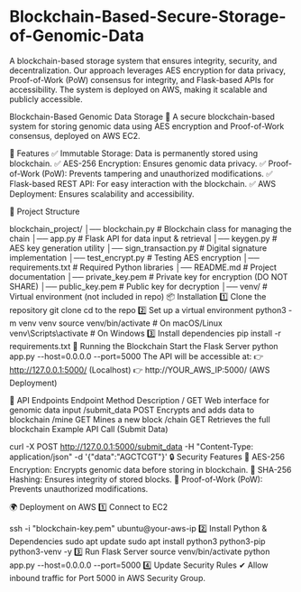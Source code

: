 # Blockchain-Based-Secure-Storage-of-Genomic-Data
A blockchain-based storage system that ensures integrity, security, and decentralization. Our approach leverages AES encryption for data privacy, Proof-of-Work (PoW) consensus for integrity, and Flask-based APIs for accessibility. The system is deployed on AWS, making it scalable and publicly accessible.


Blockchain-Based Genomic Data Storage 🚀
A secure blockchain-based system for storing genomic data using AES encryption and Proof-of-Work consensus, deployed on AWS EC2.

📌 Features
✅ Immutable Storage: Data is permanently stored using blockchain.
✅ AES-256 Encryption: Ensures genomic data privacy.
✅ Proof-of-Work (PoW): Prevents tampering and unauthorized modifications.
✅ Flask-based REST API: For easy interaction with the blockchain.
✅ AWS Deployment: Ensures scalability and accessibility.

📂 Project Structure

blockchain_project/
│── blockchain.py        # Blockchain class for managing the chain
│── app.py               # Flask API for data input & retrieval
│── keygen.py            # AES key generation utility
│── sign_transaction.py  # Digital signature implementation
│── test_encrypt.py      # Testing AES encryption
│── requirements.txt     # Required Python libraries
│── README.md            # Project documentation
│── private_key.pem      # Private key for encryption (DO NOT SHARE)
│── public_key.pem       # Public key for decryption
│── venv/                # Virtual environment (not included in repo)
📦 Installation
1️⃣ Clone the repository
git clone 
cd to the repo
2️⃣ Set up a virtual environment
python3 -m venv venv
source venv/bin/activate   # On macOS/Linux
venv\Scripts\activate      # On Windows
3️⃣ Install dependencies
pip install -r requirements.txt
🚀 Running the Blockchain
Start the Flask Server
python app.py --host=0.0.0.0 --port=5000
The API will be accessible at:
👉 http://127.0.0.1:5000/ (Localhost)
👉 http://YOUR_AWS_IP:5000/ (AWS Deployment)

📡 API Endpoints
Endpoint	Method	Description
/	GET	Web interface for genomic data input
/submit_data	POST	Encrypts and adds data to blockchain
/mine	GET	Mines a new block
/chain	GET	Retrieves the full blockchain
Example API Call (Submit Data)

curl -X POST http://127.0.0.1:5000/submit_data -H "Content-Type: application/json" -d '{"data":"AGCTCGT"}'
🔒 Security Features
🔹 AES-256 Encryption: Encrypts genomic data before storing in blockchain.
🔹 SHA-256 Hashing: Ensures integrity of stored blocks.
🔹 Proof-of-Work (PoW): Prevents unauthorized modifications.

🌍 Deployment on AWS
1️⃣ Connect to EC2

ssh -i "blockchain-key.pem" ubuntu@your-aws-ip
2️⃣ Install Python & Dependencies
sudo apt update
sudo apt install python3 python3-pip python3-venv -y
3️⃣ Run Flask Server
source venv/bin/activate
python app.py --host=0.0.0.0 --port=5000
4️⃣ Update Security Rules
✔ Allow inbound traffic for Port 5000 in AWS Security Group.
